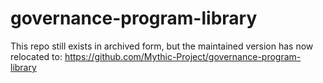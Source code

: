 # governance-program-library

This repo still exists in archived form, but the maintained version has now relocated to: https://github.com/Mythic-Project/governance-program-library
